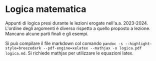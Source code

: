 # Logica matematica

Appunti di logica presi durante le lezioni erogate nell'a.a. 2023-2024. L'ordine degli argomenti è diverso rispetto a quello proposto a lezione. Mancano alcune parti finali e gli esempi.

Si può compilare il file markdown col comando `pandoc -s --highlight-style=breezedark --pdf-engine=xelatex --mathjax -o logica.pdf logica.md`. Si richiede mathjax per utilizzare le equazioni latex.
